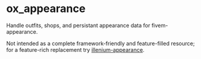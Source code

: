 # ox_appearance

Handle outfits, shops, and persistant appearance data for fivem-appearance.

Not intended as a complete framework-friendly and feature-filled resource; for a feature-rich replacement try [illenium-appearance](https://github.com/iLLeniumStudios/illenium-appearance).
